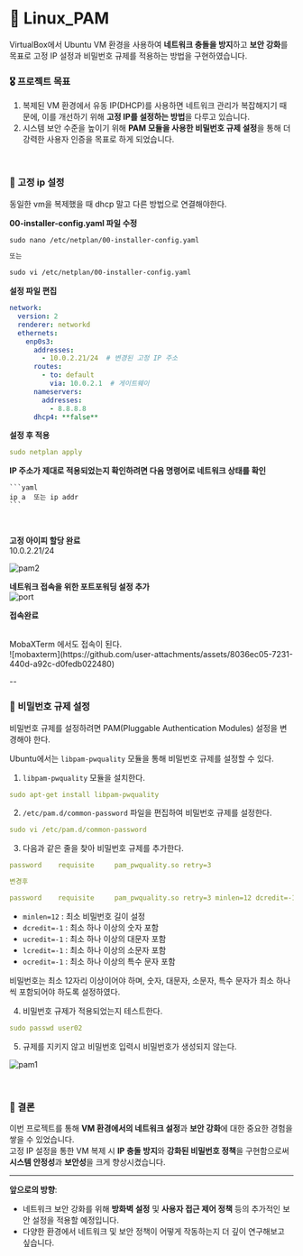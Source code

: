 # 🌾 Linux_PAM
VirtualBox에서 Ubuntu VM 환경을 사용하여 **네트워크 충돌을 방지**하고 **보안 강화**를 목표로 고정 IP 설정과 비밀번호 규제를 적용하는 방법을 구현하였습니다.

### 🎖️ 프로젝트 목표

1. 복제된 VM 환경에서 유동 IP(DHCP)를 사용하면 네트워크 관리가 복잡해지기 때문에, 이를 개선하기 위해 **고정 IP를 설정하는 방법**을 다루고 있습니다.
2. 시스템 보안 수준을 높이기 위해 **PAM 모듈을 사용한 비밀번호 규제 설정**을 통해 더 강력한 사용자 인증을 목표로 하게 되었습니다.

<br>

### 📍 고정 ip 설정

동일한 vm을 복제했을 때 dhcp 말고 다른 방법으로 연결해야한다. 

**00-installer-config.yaml 파일 수정**
```xml
sudo nano /etc/netplan/00-installer-config.yaml

또는

sudo vi /etc/netplan/00-installer-config.yaml
```

**설정 파일 편집**

```yaml
network:
  version: 2
  renderer: networkd
  ethernets:
    enp0s3:
      addresses:
        - 10.0.2.21/24  # 변경된 고정 IP 주소
      routes:
        - to: default
          via: 10.0.2.1  # 게이트웨이
      nameservers:
        addresses:
          - 8.8.8.8
      dhcp4: **false**
```

**설정 후 적용**

```yaml
sudo netplan apply
```

**IP 주소가 제대로 적용되었는지 확인하려면 다음 명령어로 네트워크 상태를 확인**
    
    ```yaml
    ip a  또는 ip addr
    ```

<br>

**고정 아이피 할당 완료** <br>
10.0.2.21/24

![pam2](https://github.com/user-attachments/assets/48dff0eb-9765-4b9f-8a69-49e68fc7ad92)


**네트워크 접속을 위한 포트포워딩 설정 추가** <br>
![port](https://github.com/user-attachments/assets/7d11e9dd-de3c-4ea4-98d4-cb82e07f7cd0)



**접속완료**

<br>
MobaXTerm 에서도 접속이 된다. <br>
![mobaxterm](https://github.com/user-attachments/assets/8036ec05-7231-440d-a92c-d0fedb022480)

--

### 📍 비밀번호 규제 설정

비밀번호 규제를 설정하려면 PAM(Pluggable Authentication Modules) 설정을 변경해야 한다.

Ubuntu에서는 `libpam-pwquality` 모듈을 통해 비밀번호 규제를 설정할 수 있다. 

1) `libpam-pwquality` 모듈을 설치한다.

```yaml
sudo apt-get install libpam-pwquality
```

2. `/etc/pam.d/common-password` 파일을 편집하여 비밀번호 규제를 설정한다.

```yaml
sudo vi /etc/pam.d/common-password
```

3. 다음과 같은 줄을 찾아 비밀번호 규제를 추가한다.

```yaml
password    requisite     pam_pwquality.so retry=3

변경후

password    requisite     pam_pwquality.so retry=3 minlen=12 dcredit=-1 ucredit=-1 lcredit=-1 ocredit=-1
```

- `minlen=12` : 최소 비밀번호 길이 설정
- `dcredit=-1` : 최소 하나 이상의 숫자 포함
- `ucredit=-1` : 최소 하나 이상의 대문자 포함
- `lcredit=-1` : 최소 하나 이상의 소문자 포함
- `ocredit=-1` : 최소 하나 이상의 특수 문자 포함

비밀번호는 최소 12자리 이상이어야 하며, 숫자, 대문자, 소문자, 특수 문자가 최소 하나씩 포함되어야 하도록 설정하였다.

4. 비밀번호 규제가 적용되었는지 테스트한다.


```yaml
sudo passwd user02
```

5. 규제를 지키지 않고 비밀번호 입력시 비밀번호가 생성되지 않는다.

![pam1](https://github.com/user-attachments/assets/62d0c1b2-c674-4e8c-99f1-89c66e5d8942)

<br>


### 🤔 결론

이번 프로젝트를 통해 **VM 환경에서의 네트워크 설정**과 **보안 강화**에 대한 중요한 경험을 쌓을 수 있었습니다.  
고정 IP 설정을 통한 VM 복제 시 **IP 충돌 방지**와 **강화된 비밀번호 정책**을 구현함으로써 **시스템 안정성**과 **보안성**을 크게 향상시켰습니다.  

---

**앞으로의 방향**:
- 네트워크 보안 강화를 위해 **방화벽 설정** 및 **사용자 접근 제어 정책** 등의 추가적인 보안 설정을 적용할 예정입니다.
- 다양한 환경에서 네트워크 및 보안 정책이 어떻게 작동하는지 더 깊이 연구해보고 싶습니다.
